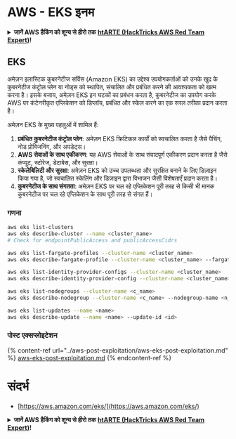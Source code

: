 # AWS - EKS इनम

<details>

<summary><strong>जानें AWS हैकिंग को शून्य से हीरो तक</strong> <a href="https://training.hacktricks.xyz/courses/arte"><strong>htARTE (HackTricks AWS Red Team Expert)</strong></a><strong>!</strong></summary>

HackTricks का समर्थन करने के अन्य तरीके:

* यदि आप अपनी **कंपनी का विज्ञापन HackTricks में देखना चाहते हैं** या **HackTricks को PDF में डाउनलोड करना चाहते हैं** तो [**सब्सक्रिप्शन प्लान्स देखें**](https://github.com/sponsors/carlospolop)!
* [**आधिकारिक PEASS और HackTricks स्वैग**](https://peass.creator-spring.com) प्राप्त करें
* हमारे विशेष [**NFTs**](https://opensea.io/collection/the-peass-family) संग्रह [**The PEASS Family**](https://opensea.io/collection/the-peass-family) खोजें
* **शामिल हों** 💬 [**डिस्कॉर्ड समूह**](https://discord.gg/hRep4RUj7f) या [**टेलीग्राम समूह**](https://t.me/peass) या हमें **ट्विटर** 🐦 [**@hacktricks_live**](https://twitter.com/hacktricks_live)** पर फॉलो** करें।
* **हैकिंग ट्रिक्स साझा करें द्वारा PRs सबमिट करके** [**HackTricks**](https://github.com/carlospolop/hacktricks) और [**HackTricks Cloud**](https://github.com/carlospolop/hacktricks-cloud) github repos.

</details>

## EKS

अमेज़न इलास्टिक कुबरनेटीज सर्विस (Amazon EKS) का उद्देश्य उपयोगकर्ताओं को उनके खुद के कुबरनेटीज कंट्रोल प्लेन या नोड्स को स्थापित, संचालित और प्रबंधित करने की आवश्यकता को खत्म करना है। इसके बजाय, अमेज़न EKS इन घटकों का प्रबंधन करता है, कुबरनेटीज का उपयोग करके AWS पर कंटेनरीकृत एप्लिकेशन को डिप्लॉय, प्रबंधित और स्केल करने का एक सरल तरीका प्रदान करता है।

अमेज़न EKS के मुख्य पहलुओं में शामिल हैं:

1. **प्रबंधित कुबरनेटीज कंट्रोल प्लेन**: अमेज़न EKS क्रिटिकल कार्यों को स्वचालित करता है जैसे पैचिंग, नोड प्रोविजनिंग, और अपडेट्स।
2. **AWS सेवाओं के साथ एकीकरण**: यह AWS सेवाओं के साथ संवादपूर्ण एकीकरण प्रदान करता है जैसे कंप्यूट, स्टोरेज, डेटाबेस, और सुरक्षा।
3. **स्केलेबिलिटी और सुरक्षा**: अमेज़न EKS को उच्च उपलब्धता और सुरक्षित बनाने के लिए डिज़ाइन किया गया है, जो स्वचालित स्केलिंग और डिज़ाइन द्वारा विभाजन जैसी विशेषताएँ प्रदान करता है।
4. **कुबरनेटीज के साथ संगतता**: अमेज़न EKS पर चल रहे एप्लिकेशन पूरी तरह से किसी भी मानक कुबरनेटीज पर चल रहे एप्लिकेशन के साथ पूरी तरह से संगत हैं।


### गणना
```bash
aws eks list-clusters
aws eks describe-cluster --name <cluster_name>
# Check for endpointPublicAccess and publicAccessCidrs

aws eks list-fargate-profiles --cluster-name <cluster_name>
aws eks describe-fargate-profile --cluster-name <cluster_name> --fargate-profile-name <prof_name>

aws eks list-identity-provider-configs --cluster-name <cluster_name>
aws eks describe-identity-provider-config --cluster-name <cluster_name> --identity-provider-config <p_config>

aws eks list-nodegroups --cluster-name <c_name>
aws eks describe-nodegroup --cluster-name <c_name> --nodegroup-name <n_name>

aws eks list-updates --name <name>
aws eks describe-update --name <name> --update-id <id>
```
### पोस्ट एक्सप्लोइटेशन

{% content-ref url="../aws-post-exploitation/aws-eks-post-exploitation.md" %}
[aws-eks-post-exploitation.md](../aws-post-exploitation/aws-eks-post-exploitation.md)
{% endcontent-ref %}

# संदर्भ
* [https://aws.amazon.com/eks/](https://aws.amazon.com/eks/)

<details>

<summary><strong>जानें AWS हैकिंग को शून्य से हीरो तक</strong> <a href="https://training.hacktricks.xyz/courses/arte"><strong>htARTE (HackTricks AWS Red Team Expert)</strong></a><strong>!</strong></summary>

HackTricks का समर्थन करने के अन्य तरीके:

* यदि आप अपनी **कंपनी का विज्ञापन HackTricks में देखना चाहते हैं** या **HackTricks को PDF में डाउनलोड करना चाहते हैं** तो [**सब्सक्रिप्शन प्लान्स देखें**](https://github.com/sponsors/carlospolop)!
* [**आधिकारिक PEASS & HackTricks स्वैग**](https://peass.creator-spring.com) प्राप्त करें
* हमारे विशेष [**NFTs**](https://opensea.io/collection/the-peass-family) संग्रह [**The PEASS Family**](https://opensea.io/collection/the-peass-family) खोजें
* **जुड़ें** 💬 [**डिस्कॉर्ड समूह**](https://discord.gg/hRep4RUj7f) या [**टेलीग्राम समूह**](https://t.me/peass) में या हमें **ट्विटर** 🐦 [**@hacktricks_live**](https://twitter.com/hacktricks_live)** पर फॉलो** करें।
* **हैकिंग ट्रिक्स साझा करें** हैकट्रिक्स और हैकट्रिक्स क्लाउड github रेपो में PR जमा करके।

</details>
